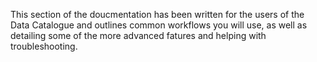 This section of the doucmentation has been written 
for the users of the Data Catalogue and outlines common
workflows you will use, as well as detailing some of the more 
advanced fatures and helping with troubleshooting.
